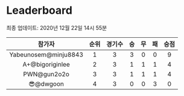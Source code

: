 # Leaderboard
최종 업데이트: 2020년 12월 22일 14시 55분




| 참가자 | 순위 | 경기수 | 승 | 무 | 패 | 승점 |
|:---:|:---:|:---:|:---:|:---:|:---:|:---:|
| Yabeunosem@minju8843 | 1 | 3 | 3 | 0 | 0 | 9 |
| A+@bigoriginlee | 2 | 3 | 1 | 1 | 1 | 4 |
| PWN@gun2o2o | 3 | 3 | 1 | 1 | 1 | 4 |
| 😎@dwgoon | 4 | 3 | 0 | 0 | 3 | 0 |
